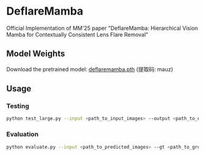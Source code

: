 # DeflareMamba
Official Implementation of MM'25 paper "DeflareMamba: Hierarchical Vision Mamba for Contextually Consistent Lens Flare Removal"

## Model Weights
Download the pretrained model: [deflaremamba.pth](https://pan.baidu.com/s/1quwSo7uyBqWqQgz_g1O4gA?pwd=mauz) (提取码: mauz)

## Usage

### Testing
```bash
python test_large.py --input <path_to_input_images> --output <path_to_output_folder> --model_path <path_to_model.pth> --flare7kpp
```

### Evaluation
```bash
python evaluate.py --input <path_to_predicted_images> --gt <path_to_ground_truth> --mask <path_to_mask_images>
```